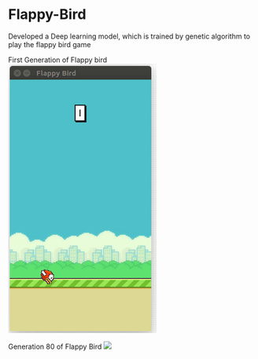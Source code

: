 # Flappy-Bird
Developed a Deep learning model, which is trained by genetic algorithm to play the flappy bird game

First Generation of Flappy bird
![](gen1.gif)

Generation 80 of Flappy Bird
![](gen80.gif)
